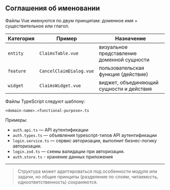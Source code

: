 ## Соглашения об именовании

Файлы Vue именуются по двум принципам: доменное имя + существительное или глагол.

| Категория | Пример                        | Назначение                                 |
| --------- | ----------------------------- | ------------------------------------------ |
| `entity`  | `ClaimsTable.vue`       | визуальное представление доменной сущности |
| `feature` | `CancelClaimDialog.vue` | пользовательская функция (действие)        |
| `widget`  | `ClaimsWidget.vue`      | виджет, объединяющий сущности и действия   |


Файлы TypeScript следуют шаблону:

```
<domain-name>.<functional-purpose>.ts
```

Примеры:

* `auth.api.ts` — API аутентификации
* `auth.types.ts` — объявления typescript-типов API аутентификации
* `login.service.ts` — сервис авторизации, выполнит бизнес-логику авторизации.
* `login.zod.ts` — схемы валидации при авторизации.
* `auth.store.ts` - хранение данных приложения

---

> Структура может адаптироваться под особенности модуля или задачи, но общие принципы (разделение по слоям, читаемость, одноответственность) сохраняются.